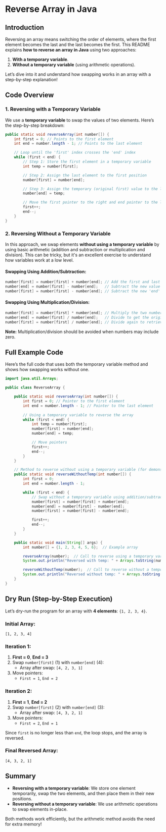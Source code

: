 

# Reverse Array in Java

## Introduction

Reversing an array means switching the order of elements, where the first element becomes the last and the last becomes the first. This README explains **how to reverse an array in Java** using two approaches:
1. **With a temporary variable**.
2. **Without a temporary variable** (using arithmetic operations).

Let’s dive into it and understand how swapping works in an array with a step-by-step explanation!

## Code Overview

### 1. Reversing with a Temporary Variable

We use a **temporary variable** to swap the values of two elements. Here’s the step-by-step breakdown:

```java
public static void reverseArray(int number[]) {
    int first = 0; // Points to the first element
    int end = number.length - 1; // Points to the last element

    // Loop until the 'first' index crosses the 'end' index
    while (first < end) {
        // Step 1: Store the first element in a temporary variable
        int temp = number[first];

        // Step 2: Assign the last element to the first position
        number[first] = number[end];

        // Step 3: Assign the temporary (original first) value to the last position
        number[end] = temp;

        // Move the first pointer to the right and end pointer to the left
        first++;
        end--;
    }
}
```

### 2. Reversing Without a Temporary Variable

In this approach, we swap elements **without using a temporary variable** by using basic arithmetic (addition and subtraction or multiplication and division). This can be tricky, but it's an excellent exercise to understand how variables work at a low level.

#### Swapping Using Addition/Subtraction:

```java
number[first] = number[first] + number[end]; // Add the first and last
number[end] = number[first] - number[end];   // Subtract the new value of 'first' by 'end' to get the original 'first'
number[first] = number[first] - number[end]; // Subtract the new 'end' from 'first' to get the original 'last'
```

#### Swapping Using Multiplication/Division:

```java
number[first] = number[first] * number[end]; // Multiply the two numbers
number[end] = number[first] / number[end];   // Divide to get the original 'first' value
number[first] = number[first] / number[end]; // Divide again to retrieve the original 'last' value
```

**Note:** Multiplication/division should be avoided when numbers may include zero.

## Full Example Code

Here’s the full code that uses both the temporary variable method and shows how swapping works without one.

```java
import java.util.Arrays;

public class ReverseArray {

    public static void reverseArray(int number[]) {
        int first = 0; // Pointer to the first element
        int end = number.length - 1; // Pointer to the last element
        
        // Using a temporary variable to reverse the array
        while (first < end) {
            int temp = number[first];
            number[first] = number[end];
            number[end] = temp;

            // Move pointers
            first++;
            end--;
        }
    }

    // Method to reverse without using a temporary variable (for demonstration)
    public static void reverseWithoutTemp(int number[]) {
        int first = 0;
        int end = number.length - 1;

        while (first < end) {
            // Swap without a temporary variable using addition/subtraction
            number[first] = number[first] + number[end];
            number[end] = number[first] - number[end];
            number[first] = number[first] - number[end];

            first++;
            end--;
        }
    }

    public static void main(String[] args) {
        int number[] = {1, 2, 3, 4, 5, 6};  // Example array

        reverseArray(number);  // Call to reverse using a temporary variable
        System.out.println("Reversed with temp: " + Arrays.toString(number));

        reverseWithoutTemp(number);  // Call to reverse without a temporary variable
        System.out.println("Reversed without temp: " + Arrays.toString(number));
    }
}
```

## Dry Run (Step-by-Step Execution)

Let’s dry-run the program for an array with **4 elements**: `{1, 2, 3, 4}`.

### Initial Array:
```
[1, 2, 3, 4]
```

### Iteration 1:
1. **First = 0**, **End = 3**
2. Swap `number[first]` (1) with `number[end]` (4):
   - Array after swap: `[4, 2, 3, 1]`
3. Move pointers:
   - `First = 1`, `End = 2`

### Iteration 2:
1. **First = 1**, **End = 2**
2. Swap `number[first]` (2) with `number[end]` (3):
   - Array after swap: `[4, 3, 2, 1]`
3. Move pointers:
   - `First = 2`, `End = 1`

Since `first` is no longer less than `end`, the loop stops, and the array is reversed.

### Final Reversed Array:
```
[4, 3, 2, 1]
```

## Summary

- **Reversing with a temporary variable**: We store one element temporarily, swap the two elements, and then place them in their new positions.
- **Reversing without a temporary variable**: We use arithmetic operations to swap elements in-place.

Both methods work efficiently, but the arithmetic method avoids the need for extra memory!

